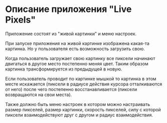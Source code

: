 # Описание приложения "Live Pixels"

Приложение состоят из "живой картинки" и меню настроек.

При запуске приложения на живой картинке изображена какая-та картинка. Но у пользователя есть возможность загрузить свою.

Когда пользователь загружает свою картинку все пиксели начинают двигаться в другое место постепенно меняя цвет. Таким образом картинка трансформируется из предыдущей в новую.

Если пользователь проводит по картинке мышкой то картинка в этом месте искажается (пиксели в радиусе действия курсора отталкиваются от него) после чего постепенно восстанавливается (пиксели возвращаются на свои места).

Также должно быть меню настроек в котором можно настраивать размер пикселей, размер картинки, скорость пикселей, силу с которой пиксели взаимодействуют друг с другом и радиус взаимодействия.
